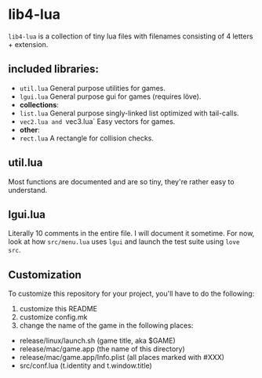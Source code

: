 # lib4-lua
`lib4-lua` is a collection of tiny lua files with filenames consisting of 4
letters + extension.

## included libraries:
- `util.lua` General purpose utilities for games.
- `lgui.lua` General purpose gui for games (requires löve).
- **collections**:
 - `list.lua` General purpose singly-linked list optimized with tail-calls.
 - `vec2.lua and `vec3.lua` Easy vectors for games.
- **other**:
 - `rect.lua` A rectangle for collision checks.

## util.lua
Most functions are documented and are so tiny, they're rather easy to understand.

## lgui.lua
Literally 10 comments in the entire file. I will document it sometime. For now,
look at how `src/menu.lua` uses `lgui` and launch the test suite using `love src`.

## Customization
To customize this repository for your project, you'll have to do the following:
1. customize this README
2. customize config.mk
3. change the name of the game in the following places:
 - release/linux/launch.sh (game title, aka $GAME)
 - release/mac/game.app (the name of this directory)
 - release/mac/game.app/Info.plist (all places marked with #XXX)
 - src/conf.lua (t.identity and t.window.title)
